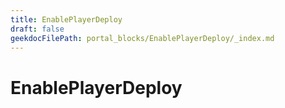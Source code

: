 ```yaml
---
title: EnablePlayerDeploy
draft: false
geekdocFilePath: portal_blocks/EnablePlayerDeploy/_index.md
---
```

# EnablePlayerDeploy